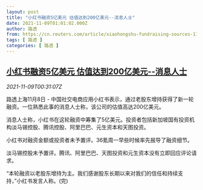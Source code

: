 ```yaml
---
layout: post
title: "小红书融资5亿美元 估值达到200亿美元--消息人士"
date: 2021-11-09T01:01:02.000Z
author: 路透
from: https://cn.reuters.com/article/xiaohongshu-fundraising-sources-1108-mon-idCNKBS2HU01Q
tags: [ 路透 ]
categories: [ 路透 ]
---
```

<!--1636419662000-->
[小红书融资5亿美元 估值达到200亿美元--消息人士](https://cn.reuters.com/article/xiaohongshu-fundraising-sources-1108-mon-idCNKBS2HU01Q)
------

<div>
<div><i>2021-11-09T00:31:07Z</i></div><p>路透上海11月8日 - 中国社交电商应用小红书表示，通过老股东增持获得了新一轮融资。一位熟悉此事的消息人士称，该公司的估值高达200亿美元。</p><p>消息人士称，小红书在这轮融资中筹集了5亿美元。投资者包括新加坡国有投资机构淡马锡控股、腾讯控股、阿里巴巴、元生资本和天图投资。</p><p>小红书对融资金额或投资者未予置评。36氪周一早些时候率先报导了融资细节。</p><p>淡马锡控股未予置评。腾讯、阿里巴巴、天图投资和元生资本没有立即回应评论请求。</p><p>“本轮融资以老股东增持为主。我们感谢股东长期以来对我们的信任和持续支持，”小红书发言人称。(完)</p>
</div>
